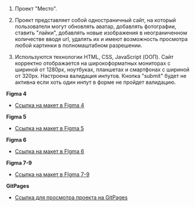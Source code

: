 1) Проект "Место".

2) Проект представляет собой одностраничный сайт, на который пользователи
могут обновлять аватар, добавлять фотографии, ставить "лайки", добавлять новые изображения в неограниченном 
количестве вводя url, удалять их и имеют возможность просмотра любой картинки в полномаштабном разрешении.

3) Используются технологии HTML, CSS, JavaScript (ООП).
Сайт корректно отображается на широкоформатных мониторах с шириной от 1280px, ноутбуках,
планшетах и смартфонах с шириной от 320px. Настроена валидация инпутов. Кнопка "submit" будет
не активна если хоть один инпут в форме не пройдет валидацию.

**Figma 4**

* [Ссылка на макет в Figma 4](https://www.figma.com/file/2cn9N9jSkmxD84oJik7xL7/JavaScript.-Sprint-4?node-id=0%3A1)

**Figma 5**

* [Ссылка на макет в Figma 5](https://www.figma.com/file/bjyvbKKJN2naO0ucURl2Z0/JavaScript.-Sprint-5?node-id=0%3A1)

**Figma 6**

* [Ссылка на макет в FIgma 6](https://www.figma.com/file/kRVLKwYG3d1HGLvh7JFWRT/JavaScript.-Sprint-6?node-id=1140%3A291)

**Figma 7-9**

* [Ссылка на макет в FIgma 7-9](https://www.figma.com/file/PSdQFRHoxXJFs2FH8IXViF/JavaScript.-Sprint-91)

**GitPages**

* [Ссылка для просмотра проекта на GitPages](https://agentx477.github.io/mesto/)

















